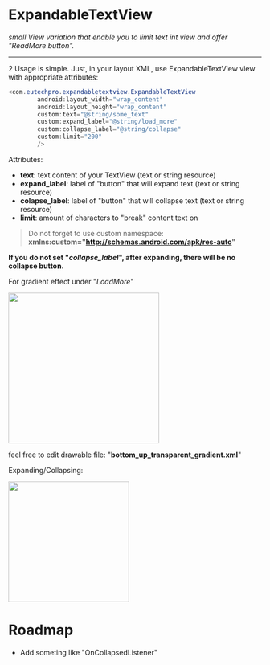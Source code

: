 # ExpandableTextView

_small View variation that enable you to limit text int view and offer "ReadMore button"._

----
2
Usage is simple. Just, in your layout XML, use ExpandableTextView view with appropriate attributes:


```Java 
<com.eutechpro.expandabletextview.ExpandableTextView
        android:layout_width="wrap_content"
        android:layout_height="wrap_content"
        custom:text="@string/some_text"
        custom:expand_label="@string/load_more"
        custom:collapse_label="@string/collapse"
        custom:limit="200"
        />
```


Attributes:


- **text**: 			text content of your TextView (text or string resource)
- **expand_label**: 	label of "button" that will expand text (text or string resource)
- **colapse_label**: 	label of "button" that will collapse text (text or string resource)
- **limit**: 			amount of characters to "break" content text on

> Do not forget to use custom namespace:
__xmlns:custom="http://schemas.android.com/apk/res-auto"__  






    
    
__If you do not set "_collapse_label_", after expanding, there will be no collapse button.__



For gradient effect under "_LoadMore_" 

<img src="https://dl.dropboxusercontent.com/s/80x97zzwrbmh835/gradient.png"   width="300px">

feel free to edit drawable file: "__bottom_up_transparent_gradient.xml__"


Expanding/Collapsing:

<img src="https://dl.dropboxusercontent.com/s/6kq8soih5fchph9/collapsable_video.gif"   width="240">




# Roadmap


- Add someting like "OnCollapsedListener"


